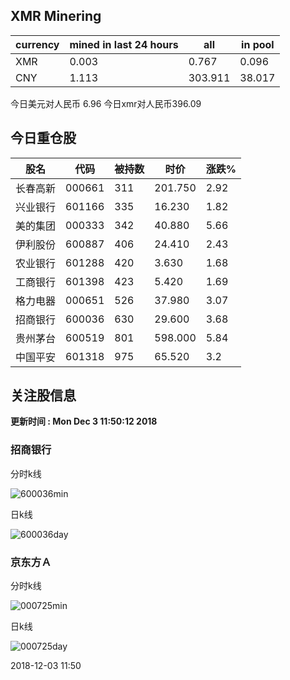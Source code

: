 ## XMR Minering

|currency|mined in last 24 hours|all|in pool|
|---|---|---|---|
|XMR|0.003|0.767|0.096|
|CNY|1.113|303.911|38.017|

今日美元对人民币 6.96	今日xmr对人民币396.09


## 今日重仓股 

|股名|代码|被持数|时价|涨跌%|
|---|---|---|---|---|
|长春高新|000661|311|201.750|2.92|
|兴业银行|601166|335|16.230|1.82|
|美的集团|000333|342|40.880|5.66|
|伊利股份|600887|406|24.410|2.43|
|农业银行|601288|420|3.630|1.68|
|工商银行|601398|423|5.420|1.69|
|格力电器|000651|526|37.980|3.07|
|招商银行|600036|630|29.600|3.68|
|贵州茅台|600519|801|598.000|5.84|
|中国平安|601318|975|65.520|3.2|

## 关注股信息
**更新时间 : Mon Dec  3 11:50:12 2018**
### 招商银行 
分时k线

![600036min](http://image.sinajs.cn/newchart/min/n/sh600036.gif)

日k线

![600036day](http://image.sinajs.cn/newchart/daily/n/sh600036.gif)

### 京东方Ａ 
分时k线

![000725min](http://image.sinajs.cn/newchart/min/n/sz000725.gif)

日k线

![000725day](http://image.sinajs.cn/newchart/daily/n/sz000725.gif)

2018-12-03 11:50